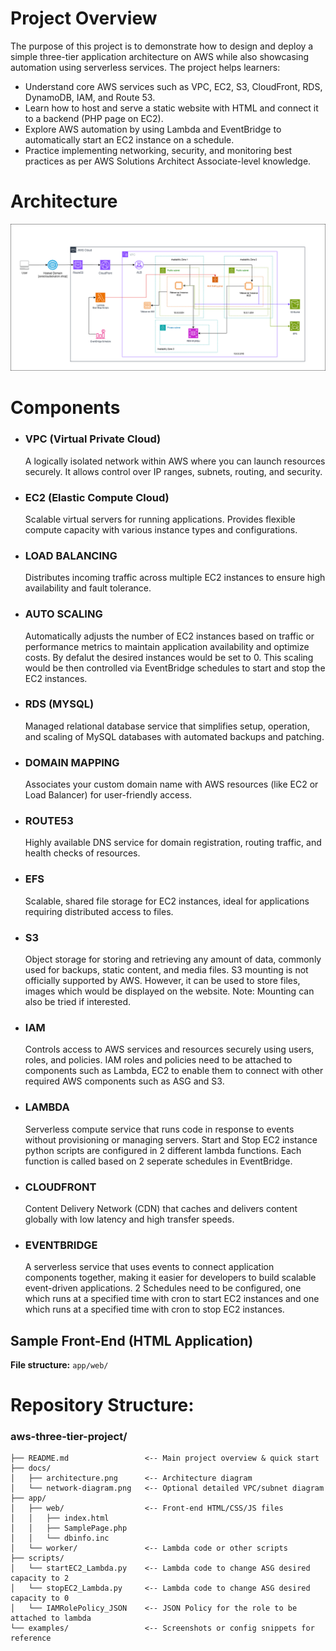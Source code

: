 # Project Overview 

The purpose of this project is to demonstrate how to design and deploy a simple three-tier application architecture on AWS while also showcasing automation using serverless services. The project helps learners:
- Understand core AWS services such as VPC, EC2, S3, CloudFront, RDS, DynamoDB, IAM, and Route 53.
- Learn how to host and serve a static website with HTML and connect it to a backend (PHP page on EC2).
- Explore AWS automation by using Lambda and EventBridge to automatically start an EC2 instance on a schedule.
- Practice implementing networking, security, and monitoring best practices as per AWS Solutions Architect Associate-level knowledge.

# Architecture
![architecture](https://github.com/SubraiSambary/AWS_Projects/blob/main/aws-three-tier-project/docs/three-tier-architecture.png)

# Components 
- ### VPC (Virtual Private Cloud)
  A logically isolated network within AWS where you can launch resources securely. It allows control over IP ranges, subnets, routing, and security.
- ### EC2 (Elastic Compute Cloud)
  Scalable virtual servers for running applications. Provides flexible compute capacity with various instance types and configurations.
- ### LOAD BALANCING
  Distributes incoming traffic across multiple EC2 instances to ensure high availability and fault tolerance.
- ### AUTO SCALING
  Automatically adjusts the number of EC2 instances based on traffic or performance metrics to maintain application availability and optimize costs.
  By defalut the desired instances would be set to 0. This scaling would be then controlled via EventBridge schedules to start and stop the EC2 instances.
- ### RDS (MYSQL)
  Managed relational database service that simplifies setup, operation, and scaling of MySQL databases with automated backups and patching.
- ### DOMAIN MAPPING
  Associates your custom domain name with AWS resources (like EC2 or Load Balancer) for user-friendly access.
- ### ROUTE53
  Highly available DNS service for domain registration, routing traffic, and health checks of resources.
- ### EFS
  Scalable, shared file storage for EC2 instances, ideal for applications requiring distributed access to files.
- ### S3
  Object storage for storing and retrieving any amount of data, commonly used for backups, static content, and media files.
  S3 mounting is not officially supported by AWS. However, it can be used to store files, images which would be displayed on the website.
  Note: Mounting can also be tried if interested.
- ### IAM
  Controls access to AWS services and resources securely using users, roles, and policies.
  IAM roles and policies need to be attached to components such as Lambda, EC2 to enable them to connect with other required AWS components such as ASG and S3.
- ### LAMBDA
  Serverless compute service that runs code in response to events without provisioning or managing servers.
  Start and Stop EC2 instance python scripts are configured in 2 different lambda functions. Each function is called based on 2 seperate schedules in EventBridge.
- ### CLOUDFRONT
  Content Delivery Network (CDN) that caches and delivers content globally with low latency and high transfer speeds.
- ### EVENTBRIDGE
  A serverless service that uses events to connect application components together, making it easier for developers to build scalable event-driven applications.
  2 Schedules need to be configured, one which runs at a specified time with cron to start EC2 instances and one which runs at a specified time with cron to stop EC2 instances.


## Sample Front-End (HTML Application)

**File structure:** `app/web/`


# Repository Structure:

### aws-three-tier-project/
```
├── README.md                 <-- Main project overview & quick start
├── docs/
│   ├── architecture.png      <-- Architecture diagram
│   └── network-diagram.png   <-- Optional detailed VPC/subnet diagram
├── app/
│   ├── web/                  <-- Front-end HTML/CSS/JS files
│   │   ├── index.html
│   │   ├── SamplePage.php
│   │   └── dbinfo.inc
│   └── worker/               <-- Lambda code or other scripts
├── scripts/
│   └── startEC2_Lambda.py    <-- Lambda code to change ASG desired capacity to 2
│   └── stopEC2_Lambda.py     <-- Lambda code to change ASG desired capacity to 0
│   └── IAMRolePolicy_JSON    <-- JSON Policy for the role to be attached to lambda
└── examples/                 <-- Screenshots or config snippets for reference
```

